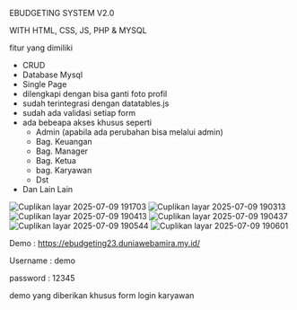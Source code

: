 EBUDGETING SYSTEM V2.0

WITH HTML, CSS, JS, PHP & MYSQL

fitur yang dimiliki 
- CRUD
- Database Mysql
- Single Page
- dilengkapi dengan bisa ganti foto profil
- sudah terintegrasi dengan datatables.js
- sudah ada validasi setiap form
- ada bebeapa akses khusus seperti 
  * Admin (apabila ada perubahan bisa melalui admin)
  * Bag. Keuangan
  * Bag. Manager
  * Bag. Ketua
  * bag. Karyawan
  * Dst
- Dan Lain Lain
  

![Cuplikan layar 2025-07-09 191703](https://github.com/user-attachments/assets/4a25499c-41e7-451c-9fa4-16ee4f80f820)
![Cuplikan layar 2025-07-09 190313](https://github.com/user-attachments/assets/ed21b928-7cfb-4d3e-8a91-8922e3be93c7)
![Cuplikan layar 2025-07-09 190413](https://github.com/user-attachments/assets/4d5a599b-17a9-4237-a68f-95a2107f6db0)
![Cuplikan layar 2025-07-09 190437](https://github.com/user-attachments/assets/0f332a8a-7e9e-43b4-b3b3-f039d673d6ab)
![Cuplikan layar 2025-07-09 190544](https://github.com/user-attachments/assets/ba719d12-94b7-424d-a805-8641a6b48951)
![Cuplikan layar 2025-07-09 190601](https://github.com/user-attachments/assets/2652aa9b-9cf5-4b4a-b9a9-8d3cc400080a)


Demo : https://ebudgeting23.duniawebamira.my.id/

Username : demo

password : 12345

demo yang diberikan khusus form login karyawan
